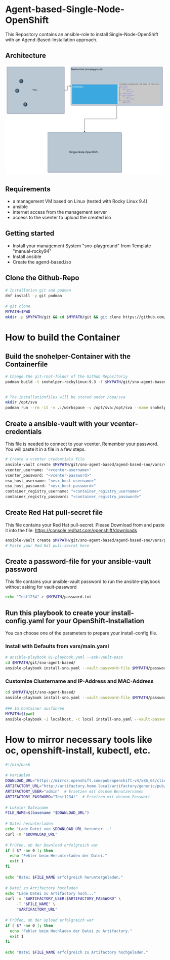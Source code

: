 # Agent-based-Single-Node-OpenShift
This Repository contains an ansible-role to install Single-Node-OpenShift with an Agend-Based-Installation approach.

## Architecture
![Architekture of SNO-Workaround](images/sno-architecture.drawio.svg)


## Requirements
- a management VM based on Linux (tested with Rocky Linux 9.4)
- ansible
- internet access from the management server
- access to the vcenter to upload the created iso

## Getting started
- Install your management System "sno-playground" from Template "manual-rocky94"
- Install ansible
- Create the agend-based.iso

## Clone the Github-Repo
```bash
# Installation git and podman
dnf install -y git podman

# git clone
MYPATH=$PWD
mkdir -p $MYPATH/git && cd $MYPATH/git && git clone https://github.com/Patthecat249/sno-agent-based.git
```
# How to build the Container
## Build the snohelper-Container with the Containerfile
```bash
# Change the git-root-folder of the Github Repositoriy
podman build -t snohelper-rockylinux:9.3 -f $MYPATH/git/sno-agent-based/containerfile/Containerfile
```


```bash

# The installationfiles will be stored under /opa/sva
mkdir /opt/sva
podman run --rm -it -v .:/workspace -v /opt/sva:/opt/sva --name snohelper localhost/snohelper-rockylinux:9.3 /bin/bash

```




## Create a ansible-vault with your vcenter-credentials
This file is needed to connect to your vcenter. Remember your password. You will paste it in a file in a few steps.
```bash
# Create a vcenter credentials file
ansible-vault create $MYPATH/git/sno-agent-based/agend-based-sno/vars/vcenter_credentials.yaml
vcenter_username: "<vcenter-username>"
vcenter_password: "<vcenter-password>"
esx_host_username: "<esx_host-username>"
esx_host_password: "<esx_host-password>"
container_registry_username: "<container_registry_username>"
container_registry_password: "<container_registry_password>"
```

## Create Red Hat pull-secret file
This file contains your Red Hat pull-secret. Please Download from and paste it into the file:
<https://console.redhat.com/openshift/downloads>
```bash
ansible-vault create $MYPATH/git/sno-agent-based/agend-based-sno/vars/pull-secret
# Paste your Red Hat pull-secret here
```

## Create a password-file for your ansible-vault password
This file contains your ansible-vault password to run the ansible-playbook without asking for vault-password
```bash
echo "Test1234" > $MYPATH/password.txt
```

## Run this playbook to create your install-config.yaml for your OpenShift-Installation
You can choose one of the parameters to prepare your install-config file.

### Install with Defaults from vars/main.yaml
```bash
# ansible-playbook 01-playbook.yaml --ask-vault-pass
cd $MYPATH/git/sno-agent-based/
ansible-playbook install-sno.yaml --vault-password-file $MYPATH/password.txt

```
### Customize Clustername and IP-Address and MAC-Address
```bash
cd $MYPATH/git/sno-agent-based/
ansible-playbook install-sno.yaml --vault-password-file $MYPATH/password.txt -e "cluster_name=sno3" -e "ip_address=10.0.249.55" -e "mac_address=00:50:56:9c:49:8b"

### Im Container ausführen
MYPATH=$(pwd)
ansible-playbook -i localhost, -c local install-sno.yaml --vault-password-file $MYPATH/password.txt -e "cluster_name=sno3" -e "ip_address=10.0.249.55" -e "mac_address=00:50:56:9c:49:8b"
```

# How to mirror necessary tools like oc, openshift-install, kubectl, etc.

```bash
#!/bin/bash

# Variablen
DOWNLOAD_URL="https://mirror.openshift.com/pub/openshift-v4/x86_64/clients/ocp/4.16.24/openshift-install-linux-4.16.24.tar.gz"
ARTIFACTORY_URL="http://artifactory.home.local/artifactory/generic/pub/openshift-v4/x86_64/clients/ocp/4.16.24/openshift-install-linux-4.16.24.tar.gz"
ARTIFACTORY_USER="admin"  # Ersetzen mit deinem Benutzernamen
ARTIFACTORY_PASSWORD="Test1234!"  # Ersetzen mit deinem Passwort

# Lokaler Dateiname
FILE_NAME=$(basename "$DOWNLOAD_URL")

# Datei herunterladen
echo "Lade Datei von $DOWNLOAD_URL herunter..."
curl -O "$DOWNLOAD_URL"

# Prüfen, ob der Download erfolgreich war
if [ $? -ne 0 ]; then
  echo "Fehler beim Herunterladen der Datei."
  exit 1
fi

echo "Datei $FILE_NAME erfolgreich heruntergeladen."

# Datei zu Artifactory hochladen
echo "Lade Datei zu Artifactory hoch..."
curl -u "$ARTIFACTORY_USER:$ARTIFACTORY_PASSWORD" \
     -T "$FILE_NAME" \
     "$ARTIFACTORY_URL"

# Prüfen, ob der Upload erfolgreich war
if [ $? -ne 0 ]; then
  echo "Fehler beim Hochladen der Datei zu Artifactory."
  exit 1
fi

echo "Datei $FILE_NAME erfolgreich zu Artifactory hochgeladen."

```